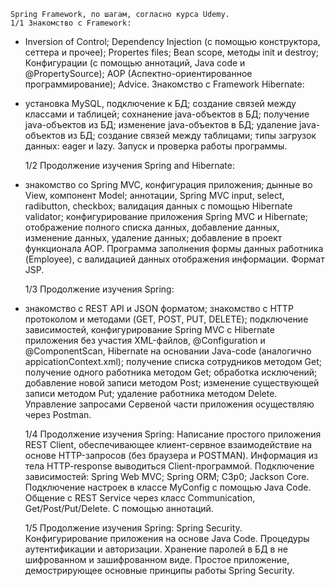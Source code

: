     Spring Framework, по шагам, согласно курса Udemy.
	1/1 Знакомство с Framework:
- Inversion of Control; Dependency Injection (с помощью конструктора, сеттера и прочее); Propertes files; Bean scope, методы init и destroy; Конфигурации (с помощью аннотаций, Java code и @PropertySource); АОР (Аспектно-ориентированное программирование); Advice.
	Знакомство с Framework Hibernate:
- установка MySQL, подключение к БД; создание связей между классами и таблицей; сохнанение java-объектов в БД; получение java-объектов из БД; изменение java-объектов в БД;  удаление java-объектов из БД; создание связей между таблицами; типы загрузок данных: eager и lazy.	 Запуск и проверка работы программы.
  
	1/2	Продолжение изучения Spring and Hibernate:
- знакомство со Spring MVC, конфигурация приложения; дынные во View, компонент Model; аннотации, Spring MVC input, select, radibutton, checkbox; валидация данных с помощью Hibernate validator; конфигурирование приложения Spring MVC и Hibernate; отображение полного списка данных, добавление данных, изменение данных,
  удаление данных; добавление в проект функционала АОР. Программа заполнения формы данных работника (Employee), с валидацией данных отображения информации. Формат JSP.

	1/3	Продолжение изучения Spring:
- знакомство с REST API и JSON форматом; знакомство с HTTP протоколом и методами (GET, POST, PUT, DELETE); подключение зависимостей, конфигурирование Spring MVC с Hibernate приложения без участия XML-файлов, @Configuration и @ComponentScan, Hibernate на основании Java-code (аналогично appicationContext.xml); получение списка сотрудников методом Get; получение одного работника методом Get; обработка исключений; добавление новой записи методом Post; изменение существующей записи методом Put; удаление работника методом Delete.
Управление запросами Сервеной части приложения осуществляю через Postman.
	  
	1/4	Продолжение изучения Spring:
    Написание простого приложения REST Client, обеспечивающее клиент-сервное взаимодействие на основе HTTP-запросов (без браузера и POSTMAN). Информация из тела HTTP-response выводиться Client-программой. Подключение зависимостей:
Spring Web MVC; Spring ORM; C3p0; Jackson Core.
Подключение настроек в классе MyConfig с помощью Java Code.
Общение с REST Service через класс Communication, Get/Post/Put/Delete.
C помощью аннотаций.

	1/5	Продолжение изучения Spring:
     Spring Security.
Конфигурирование приложения на основе Java Code.
Процедуры аутентификации и авторизации.
Хранение паролей в БД в не шифрованном и зашифрованном виде.
Простое приложение, демострирующее основные принципы работы Spring Security.

